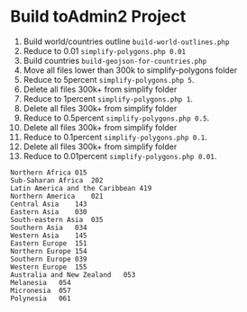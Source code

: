 # Build toAdmin2 Project

1. Build world/countries outline `build-world-outlines.php`
1. Reduce to 0.01 `simplify-polygons.php 0.01`
1. Build countries `build-geojson-for-countries.php`
1. Move all files lower than 300k to simplify-polygons folder
1. Reduce to 5percent `simplify-polygons.php 5`. 
1. Delete all files 300k+ from simplify folder
1. Reduce to 1percent `simplify-polygons.php 1`. 
1. Delete all files 300k+ from simplify folder
1. Reduce to 0.5percent `simplify-polygons.php 0.5`. 
1. Delete all files 300k+ from simplify folder
1. Reduce to 0.1percent `simplify-polygons.php 0.1`. 
1. Delete all files 300k+ from simplify folder
1. Reduce to 0.01percent `simplify-polygons.php 0.01`. 



````
Northern Africa	015
Sub-Saharan Africa	202
Latin America and the Caribbean	419
Northern America	021
Central Asia	143
Eastern Asia	030
South-eastern Asia	035
Southern Asia	034
Western Asia	145
Eastern Europe	151
Northern Europe	154
Southern Europe	039
Western Europe	155
Australia and New Zealand	053
Melanesia	054
Micronesia	057
Polynesia	061